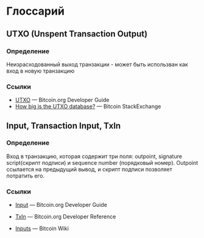 Глоссарий
=========



UTXO (Unspent Transaction Output)
---------------------------------

### Определение

Неизрасходованный выход транзакции - может быть использван как вход в новую транзакцию

### Ссылки

- [UTXO](https://bitcoin.org/en/developer-guide#term-utxo) — Bitcoin.org Developer Guide
- [How big is the UTXO database?](http://bitcoin.stackexchange.com/q/35980) — Bitcoin StackExchange


Input, Transaction Input, TxIn
------------------------------

### Определение

Вход в транзакцию, которая содержит три поля: outpoint, signature script(скрипт подписи) и sequence number (порядковый номер). Outpoint ссылается на предыдущий вывод, и скрипт подписи позволяет потратить его.

### Ссылки

- [Input](https://bitcoin.org/en/developer-guide#term-input) — Bitcoin.org Developer Guide

- [TxIn](https://bitcoin.org/en/developer-reference#txin) — Bitcoin.org Developer Reference

- [Inputs](https://en.bitcoin.it/wiki/Transaction#Input) — Bitcoin Wiki